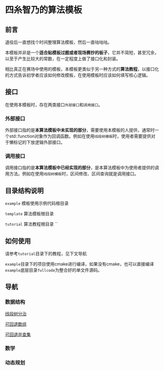 <!--
 * @Author: winterzz1 1002658987@qq.com
 * @Date: 2023-10-01 03:00:18
 * @LastEditors: winterzz1 1002658987@qq.com
 * @LastEditTime: 2023-10-14 18:24:40
 * @FilePath: /chino-acm-template/README.md
 * @Description: 这是默认设置,请设置`customMade`, 打开koroFileHeader查看配置 进行设置: https://github.com/OBKoro1/koro1FileHeader/wiki/%E9%85%8D%E7%BD%AE
-->
# 四糸智乃的算法模板

## 前言

退役后一直想找个时间整理算法模板，然后一直咕咕咕。

本模板并非是一个**适合贴模板过题或者现场赛抄的板子**，它并不简短，甚至冗余，以至于产生比较大的常数，在一定程度上做了接口化和封装。

相比真正在赛场中使用的模板，本模板更类似于另一种方式的**算法教程**，以接口化的方式告诉初学者应该如何修改模板，在使用模板时应该如何填写核心逻辑。

## 接口

在使用本模板时，存在两类接口`外部接口`和`调用接口`。

### 外部接口

外部接口指的是**本算法模板中未实现的部分**，需要使用本模板的人提供，通常时一个std::function对象作为回调函数。例如在使用`线段树模板`时，使用者需要提供对于懒标记的下放逻辑外部接口。

### 调用接口

调用接口指的是**本算法模板中已经实现的部分**，是本算法模板中为使用者提供的调用方法。例如在使用`线段树模板`时，区间修改、区间查询就是调用接口。

## 目录结构说明

`example` 模板使用示例代码根目录

`template` 算法模板根目录

`tutorial` 算法教程根目录
``

## 如何使用

请参考`tutorial`目录下的教程，见下文导航

`example`目录下的项目使用cmake进行编译，如果没有cmake，也可以直接编译`example`底层目录`fullcode`为整合好的单文件源码。

## 导航

### 数据结构

[线段树分治](./tutorial/segmentTreeDivide/README.md)

[可回退数组](./tutorial/rollbackArray/README.md)

[可回退并查集](./tutorial/rollbackDisjointSetUnion/README.md)

### 数学

### 动态规划